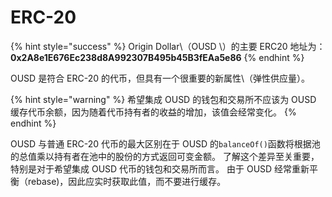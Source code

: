 # ERC-20

{% hint style="success" %}
Origin Dollar\（OUSD \）的主要 ERC20 地址为：  
**0x2A8e1E676Ec238d8A992307B495b45B3fEAa5e86**
{% endhint %}

OUSD 是符合 ERC-20 的代币，但具有一个很重要的新属性\（弹性供应量）。

{% hint style="warning" %}
希望集成 OUSD 的钱包和交易所不应该为 OUSD 缓存代币余额，因为随着代币持有者的收益的增加，该值会经常变化。
{% endhint %}

OUSD 与普通 ERC-20 代币的最大区别在于 OUSD 的`balanceOf()`函数将根据池的总值乘以持有者在池中的股份的方式返回可变金额。 了解这个差异至关重要，特别是对于希望集成 OUSD 代币的钱包和交易所而言。 由于 OUSD 经常重新平衡（rebase\)，因此应实时获取此值，而不要进行缓存。

